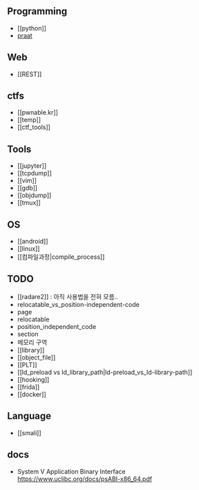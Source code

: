 
## Programming
- [[python]]
- [praat](praat.md)

## Web
- [[REST]]

## ctfs
- [[pwnable.kr]]
- [[temp]]
- [[ctf_tools]]

## Tools 
- [[jupyter]]
- [[tcpdump]]
- [[vim]]
- [[gdb]]
- [[objdump]]
- [[tmux]]

## OS
- [[android]]
- [[linux]]
- [[컴파일과정|compile_process]]

## TODO
- [[radare2]]  :  아직 사용법을 전혀 모름.. 
- relocatable_vs_position-independent-code
- page
- relocatable
- position_independent_code
- section 
- 메모리 구역
- [[library]]
- [[object_file]]
- [[PLT]]
- [[ld_preload vs ld_library_path|ld-preload_vs_ld-library-path]]
- [[hooking]]
- [[frida]]
- [[docker]]

## Language
- [[smali]]





## docs 
- System V Application Binary Interface <https://www.uclibc.org/docs/psABI-x86_64.pdf>
